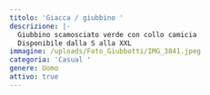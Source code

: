 ```yaml
---
titolo: 'Giacca / giubbino '
descrizione: |-
  Giubbino scamosciato verde con collo camicia 
  Disponibile dalla S alla XXL 
immagine: /uploads/Foto_Giubbotti/IMG_3841.jpeg
categoria: 'Casual '
genere: Uomo
attivo: true
---
```


